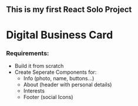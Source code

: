 ## This is my first React Solo Project
# Digital Business Card

### Requirements:
 - Build it from scratch
 - Create Seperate Components for:
    - Info (photo, name, buttons...)
    - About (header with personal details)
    - Interests
    - Footer (social Icons)